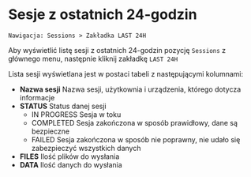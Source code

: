 # Sesje z ostatnich 24-godzin

```text
Nawigacja: Sessions > Zakładka LAST 24H
```

Aby wyświetlić listę sesji z ostatnich 24-godzin pozycję `Sessions` z głównego menu, następnie kliknij zakładkę `LAST 24H`

Lista sesji wyświetlana jest w postaci tabeli z następującymi kolumnami:

* **Nazwa sesji** Nazwa sesji, użytkownia i urządzenia, którego dotycza informacje
* **STATUS** Status danej sesji
  * IN PROGRESS Sesja w toku
  * COMPLETED Sesja zakończona w sposób prawidłowy, dane są bezpieczne
  * FAILED Sesja zakończona w sposób nie poprawny, nie udało się zabezpieczyć wszystkich danych
* **FILES** Ilość plików do wysłania
* **DATA** Ilość danych do wysłania

